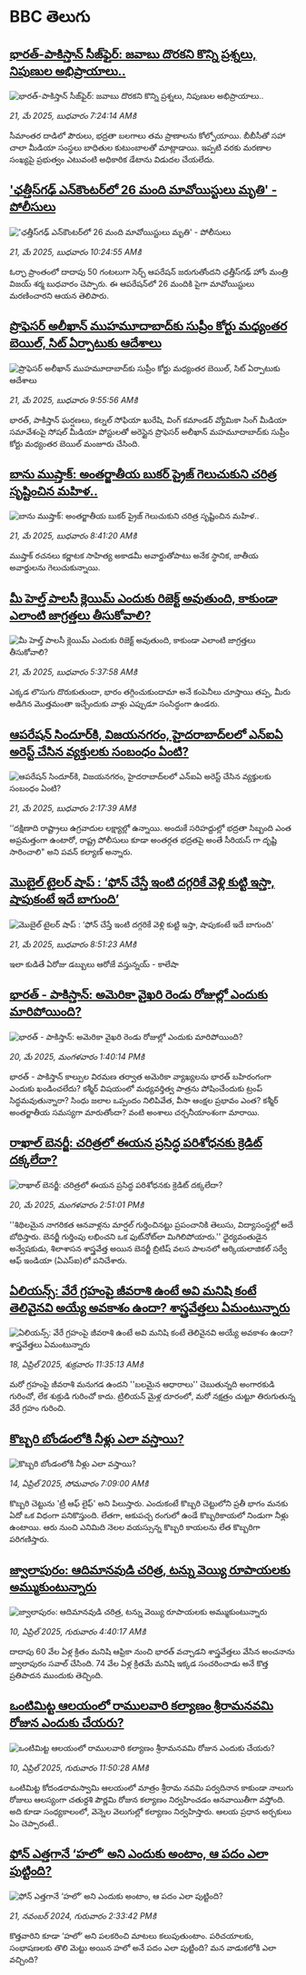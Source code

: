 # BBC తెలుగు## [భారత్-పాకిస్తాన్ సీజ్‌ఫైర్: జవాబు దొరకని కొన్ని ప్రశ్నలు, నిపుణుల అభిప్రాయాలు..](https://www.bbc.com/telugu/articles/cz0dd315lg3o?at_campaign=githubrss)![భారత్-పాకిస్తాన్ సీజ్‌ఫైర్: జవాబు దొరకని కొన్ని ప్రశ్నలు, నిపుణుల అభిప్రాయాలు..](https://ichef.bbci.co.uk/ace/standard/240/cpsprodpb/ae31/live/e2342af0-3579-11f0-96c3-cf669419a2b0.jpg)_21, మే 2025, బుధవారం 7:24:14 AMకి_సీమాంతర దాడిలో పౌరులు, భద్రతా బలగాలు తమ ప్రాణాలను కోల్పోయాయి. బీబీసీతో సహా చాలా మీడియా సంస్థలు బాధితుల కుటుంబాలతో మాట్లాడాయి. ఇప్పటి వరకు మరణాల సంఖ్యపై ప్రభుత్వం ఎటువంటి అధికారిక డేటాను విడుదల చేయలేదు.## ['ఛత్తీస్‌గఢ్‌ ఎన్‌కౌంటర్‌లో 26 మంది మావోయిస్టులు మృతి' -  పోలీసులు](https://www.bbc.com/telugu/articles/c4g7783510ko?at_campaign=githubrss)!['ఛత్తీస్‌గఢ్‌ ఎన్‌కౌంటర్‌లో 26 మంది మావోయిస్టులు మృతి' -  పోలీసులు](https://ichef.bbci.co.uk/ace/standard/240/cpsprodpb/73a9/live/cb82b580-362b-11f0-8519-3b5a01ebe413.jpg)_21, మే 2025, బుధవారం 10:24:55 AMకి_ఓర్ఛా ప్రాంతంలో దాదాపు 50 గంటలుగా సెర్చ్ ఆపరేషన్ జరుగుతోందని ఛత్తీస్‌గఢ్ హోం మంత్రి విజయ్ శర్మ బుధవారం చెప్పారు. ఈ ఆపరేషన్‌లో 26 మందికి పైగా మావోయిస్టులు మరణించారని ఆయన తెలిపారు.## [ప్రొఫెసర్ అలీఖాన్ ముహమూదాబాద్‌కు సుప్రీం కోర్టు మధ్యంతర బెయిల్, సిట్ ఏర్పాటుకు ఆదేశాలు](https://www.bbc.com/telugu/articles/c98p5e9xw47o?at_campaign=githubrss)![ప్రొఫెసర్ అలీఖాన్ ముహమూదాబాద్‌కు సుప్రీం కోర్టు మధ్యంతర బెయిల్, సిట్ ఏర్పాటుకు ఆదేశాలు](https://ichef.bbci.co.uk/ace/standard/240/cpsprodpb/4e54/live/5a0f61a0-3626-11f0-8947-7d6241f9fce9.jpg)_21, మే 2025, బుధవారం 9:55:56 AMకి_భారత్, పాకిస్తాన్ ఘర్షణలు, కల్నల్ సోఫియా ఖురేషి, వింగ్ కమాండర్ వ్యోమికా సింగ్ మీడియా సమావేశంపై సోషల్ మీడియా పోస్టులతో అరెస్టైన ప్రొఫెసర్ అలీఖాన్ మహమూదాబాద్‌కు సుప్రీం కోర్టు మధ్యంతర బెయిల్ మంజూరు చేసింది.## [బాను ముష్తాక్: అంతర్జాతీయ బుకర్ ప్రైజ్ గెలుచుకుని చరిత్ర సృష్టించిన మహిళ..](https://www.bbc.com/telugu/articles/cd622l0z26qo?at_campaign=githubrss)![బాను ముష్తాక్: అంతర్జాతీయ బుకర్ ప్రైజ్ గెలుచుకుని చరిత్ర సృష్టించిన మహిళ..](https://ichef.bbci.co.uk/ace/standard/240/cpsprodpb/b029/live/e1177110-360d-11f0-93af-65ca98fecafc.jpg)_21, మే 2025, బుధవారం 8:41:20 AMకి_ముష్తా‌క్ రచనలు కర్ణాటక సాహిత్య అకాడమీ అవార్డుతోపాటు అనేక స్థానిక, జాతీయ అవార్డులను గెలుచుకున్నాయి.## [మీ హెల్త్ పాలసీ క్లెయిమ్ ఎందుకు రిజెక్ట్ అవుతుంది, కాకుండా ఎలాంటి జాగ్రత్తలు తీసుకోవాలి?](https://www.bbc.com/telugu/articles/c1kvvp44mj2o?at_campaign=githubrss)![మీ హెల్త్ పాలసీ క్లెయిమ్ ఎందుకు రిజెక్ట్ అవుతుంది, కాకుండా ఎలాంటి జాగ్రత్తలు తీసుకోవాలి?](https://ichef.bbci.co.uk/ace/standard/240/cpsprodpb/06d5/live/e06606f0-3603-11f0-8947-7d6241f9fce9.jpg)_21, మే 2025, బుధవారం 5:37:58 AMకి_ఎక్కడ లొసుగు దొరుకుతుందా, భారం తగ్గించుకుందామా అనే కంపెనీలు చూస్తాయి తప్ప, మీరు అడిగిన మొత్తమంతా ఇచ్చేందుకు వాళ్లు ఎప్పుడూ సంసిద్ధంగా ఉండరు.## [ఆపరేషన్ సిందూర్‌కి, విజయనగరం, హైదరాబాద్‌లలో ఎన్ఐఏ అరెస్ట్ చేసిన వ్యక్తులకు సంబంధం ఏంటి?](https://www.bbc.com/telugu/articles/cx2xx02p4eno?at_campaign=githubrss)![ఆపరేషన్ సిందూర్‌కి, విజయనగరం, హైదరాబాద్‌లలో ఎన్ఐఏ అరెస్ట్ చేసిన వ్యక్తులకు సంబంధం ఏంటి?](https://ichef.bbci.co.uk/ace/standard/240/cpsprodpb/d8cb/live/92a9f520-3590-11f0-8519-3b5a01ebe413.jpg)_21, మే 2025, బుధవారం 2:17:39 AMకి_‘‘దక్షిణాది రాష్ట్రాలు ఉగ్రవాదుల లక్ష్యాల్లో ఉన్నాయి. అందుకే సరిహద్దుల్లో భద్రతా సిబ్బంది ఎంత అప్రమత్తంగా ఉంటారో, రాష్ట్ర పోలీసులు కూడా అంతర్గత భద్రతపై అంతే సీరియస్ గా దృష్టి సారించాలి" అని పవన్ కల్యాణ్ అన్నారు.## [మొబైల్ టైలర్ షాప్ : ‘ఫోన్ చేస్తే ఇంటి దగ్గరికే వెళ్లి కుట్టి ఇస్తా, షాపుకంటే ఇదే బాగుంది’](https://www.bbc.com/telugu/articles/c5y88e73yppo?at_campaign=githubrss)![మొబైల్ టైలర్ షాప్ : ‘ఫోన్ చేస్తే ఇంటి దగ్గరికే వెళ్లి కుట్టి ఇస్తా, షాపుకంటే ఇదే బాగుంది’](https://ichef.bbci.co.uk/ace/standard/240/cpsprodpb/7cc4/live/71afe630-361d-11f0-a597-6d65f2e5ecfb.jpg)_21, మే 2025, బుధవారం 8:51:23 AMకి_ఇలా కుడితే ఏరోజు డబ్బులు ఆరోజే వస్తున్నయ్ - కాలేషా## [భారత్ - పాకిస్తాన్: అమెరికా వైఖరి రెండు రోజుల్లో ఎందుకు మారిపోయింది?](https://www.bbc.com/telugu/articles/cj6r7jd5r49o?at_campaign=githubrss)![భారత్ - పాకిస్తాన్: అమెరికా వైఖరి రెండు రోజుల్లో ఎందుకు మారిపోయింది?](https://ichef.bbci.co.uk/ace/standard/240/cpsprodpb/bd26/live/7e326830-3594-11f0-8519-3b5a01ebe413.jpg)_20, మే 2025, మంగళవారం 1:40:14 PMకి_భారత్ - పాకిస్తాన్ కాల్పుల విరమణ తర్వాత అమెరికా వ్యాఖ్యలను భారత్ బహిరంగంగా ఎందుకు ఖండించలేదు? కశ్మీర్ విషయంలో మధ్యవర్తిత్వ పాత్రను పోషించేందుకు ట్రంప్ సిద్ధమవుతున్నారా? సింధు జలాల ఒప్పందం నిలిపివేత, వీసా ఆంక్షల ప్రభావం ఎంత? కశ్మీర్ అంతర్జాతీయ సమస్యగా మారుతోందా? వంటి అంశాలు చర్చనీయాంశంగా మారాయి.## [రాఖాల్‌ బెనర్జీ: చరిత్రలో ఈయన ప్రసిద్ధ పరిశోధనకు క్రెడిట్ దక్కలేదా?](https://www.bbc.com/telugu/articles/c0jzdxl1852o?at_campaign=githubrss)![రాఖాల్‌ బెనర్జీ: చరిత్రలో ఈయన ప్రసిద్ధ పరిశోధనకు క్రెడిట్ దక్కలేదా?](https://ichef.bbci.co.uk/ace/standard/240/cpsprodpb/bf48/live/5386b560-1cde-11f0-80b3-83959215671c.jpg)_20, మే 2025, మంగళవారం 2:51:01 PMకి_''శిథిలమైన నాగరికత ఆనవాళ్లను మార్షల్ గుర్తించినట్టు ప్రపంచానికి తెలుసు, విద్యాసంస్థల్లో అదే బోధిస్తారు. బెనర్జీ గుర్తింపు లభించని ఒక ఫుట్‌నోట్‌లా మిగిలిపోయారు.'' ధైర్యవంతుడైన అన్వేషకుడు, శిలాశాసన శాస్త్రవేత్త అయిన బెనర్జీ బ్రిటిష్ వలస పాలనలో ఆర్కియలాజికల్ సర్వే ఆఫ్ ఇండియా (ఏఎస్ఐ)లో పనిచేశారు.## [ఏలియన్స్: వేరే గ్రహంపై జీవరాశి ఉంటే అవి మనిషి కంటే తెలివైనవి అయ్యే అవకాశం ఉందా? శాస్త్రవేత్తలు ఏమంటున్నారు](https://www.bbc.com/telugu/articles/cn7xelz1r85o?at_campaign=githubrss)![ఏలియన్స్: వేరే గ్రహంపై జీవరాశి ఉంటే అవి మనిషి కంటే తెలివైనవి అయ్యే అవకాశం ఉందా? శాస్త్రవేత్తలు ఏమంటున్నారు](https://ichef.bbci.co.uk/ace/standard/240/cpsprodpb/b07b/live/a29a56f0-1b9b-11f0-a455-cf1d5f751d2f.png)_18, ఏప్రిల్ 2025, శుక్రవారం 11:35:13 AMకి_మరో గ్రహంపై జీవరాశి మనుగడ ఉందని ''బలమైన ఆధారాలు'' చెబుతున్నది అంగారకుడి గురించో, లేక శుక్రుడి గురించో కాదు. ట్రిలియన్ మైళ్ల దూరంలో, మరో నక్షత్రం చుట్టూ తిరుగుతున్న వేరే గ్రహం గురించి.## [కొబ్బరి బోండంలోకి నీళ్లు ఎలా వస్తాయి?](https://www.bbc.com/telugu/articles/czjn4mzxxy8o?at_campaign=githubrss)![కొబ్బరి బోండంలోకి నీళ్లు ఎలా వస్తాయి?](https://ichef.bbci.co.uk/ace/standard/240/cpsprodpb/46c5/live/684a55e0-18fd-11f0-8b11-7756b7b808cc.jpg)_14, ఏప్రిల్ 2025, సోమవారం 7:09:00 AMకి_కొబ్బరి చెట్టును 'ట్రీ ఆఫ్ లైఫ్' అని పిలుస్తారు. ఎందుకంటే కొబ్బరి చెట్టులోని ప్రతీ భాగం మనకు ఏదో ఒక విధంగా పనికొస్తుంది. లేతగా, ఆకుపచ్చ రంగులో ఉండే కొబ్బరికాయలో నిండుగా నీళ్లు ఉంటాయి. ఆరు నుంచి ఎనిమిది నెలల వయస్సున్న కొబ్బరి కాయలను లేత కొబ్బరిగా పరిగణిస్తారు.## [జ్వాలాపురం: ఆదిమానవుడి చరిత్ర, టన్ను వెయ్యి రూపాయలకు అమ్ముకుంటున్నారు ](https://www.bbc.com/telugu/articles/creqqnwdd5qo?at_campaign=githubrss)![జ్వాలాపురం: ఆదిమానవుడి చరిత్ర, టన్ను వెయ్యి రూపాయలకు అమ్ముకుంటున్నారు ](https://ichef.bbci.co.uk/ace/standard/240/cpsprodpb/765e/live/b472e2d0-15b4-11f0-842b-a7355694993d.jpg)_10, ఏప్రిల్ 2025, గురువారం 4:40:17 AMకి_దాదాపు 60 వేల ఏళ్ల క్రితం మనిషి ఆఫ్రికా నుంచి భారత్ వచ్చాడని శాస్త్రవేత్తలు వేసిన అంచనాను జ్వాలాపురం సవాల్ చేసింది. 74 వేల ఏళ్ల క్రితమే మనిషి ఇక్కడ సంచరించాడు అనే కొత్త ప్రతిపాదన ముందుకు తెచ్చింది.## [ఒంటిమిట్ట ఆలయంలో రాములవారి కల్యాణం శ్రీరామనవమి రోజున ఎందుకు చేయరు?](https://www.bbc.com/telugu/articles/ce822j5e465o?at_campaign=githubrss)![ఒంటిమిట్ట ఆలయంలో రాములవారి కల్యాణం శ్రీరామనవమి రోజున ఎందుకు చేయరు?](https://ichef.bbci.co.uk/ace/standard/240/cpsprodpb/fed5/live/25534d40-1601-11f0-b58a-6113af226972.jpg)_10, ఏప్రిల్ 2025, గురువారం 11:50:28 AMకి_ఒంటిమిట్ట కోదండరామస్వామి ఆలయంలో మాత్రం శ్రీరామ నవమి పర్వదినాన కాకుండా నాలుగు రోజులు ఆలస్యంగా చతుర్దశి పౌర్ణమి రోజున కల్యాణం నిర్వహించడం ఆనవాయితీగా వస్తోంది. అది కూడా సంధ్యకాలంలో, వెన్నెల వెలుగుల్లో కల్యాణం నిర్వహిస్తారు. ఆలయ ప్రధాన అర్చకులు ఏం చెప్పారంటే..## [ఫోన్ ఎత్తగానే ‘హలో’ అని ఎందుకు అంటాం, ఆ పదం ఎలా పుట్టింది?](https://www.bbc.com/telugu/articles/cgj7x7gdjq4o?at_campaign=githubrss)![ఫోన్ ఎత్తగానే ‘హలో’ అని ఎందుకు అంటాం, ఆ పదం ఎలా పుట్టింది?](https://ichef.bbci.co.uk/ace/standard/240/cpsprodpb/0618/live/7a20ebb0-a807-11ef-b21e-5359bd56d02f.jpg)_21, నవంబర్ 2024, గురువారం 2:33:42 PMకి_కొత్తవారిని కూడా ‘హలో’ అని పలకరించి మాటలు కలుపుతుంటాం.  పరిచయాలకు, సంభాషణలకు తొలి మెట్టు అయిన హలో అనే పదం ఎలా పుట్టింది? మన వాడుకలోకి ఎలా వచ్చింది?